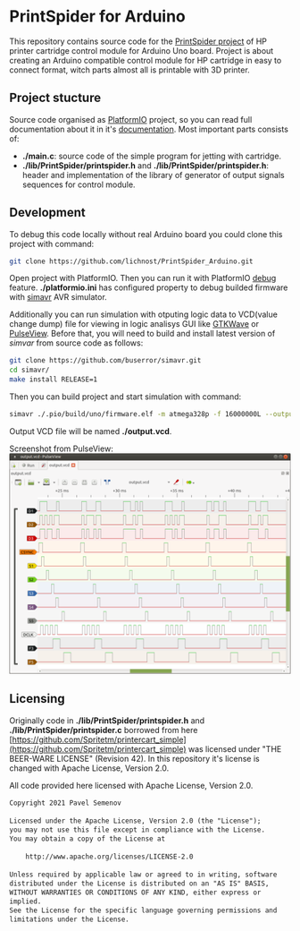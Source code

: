 # PrintSpider for Arduino

This repository contains source code for the [PrintSpider project](https://hackaday.io/project/176931-hp-printer-cartridge-control-module) of HP printer cartridge control module for Arduino Uno board. Project is about creating an Arduino compatible control module for HP cartridge in easy to connect format, witch parts almost all is printable with 3D printer.

## Project stucture

Source code organised as [PlatformIO](https://platformio.org/) project, so you can read full documentation about it in it's [documentation](https://docs.platformio.org/en/latest/).
Most important parts consists of:

- **./main.c**: source code of the simple program for jetting with cartridge.
- **./lib/PrintSpider/printspider.h** and **./lib/PrintSpider/printspider.h**: header and implementation of the library of generator of output signals sequences for control module.

## Development

To debug this code locally without real Arduino board you could clone this project with command:

```bash
git clone https://github.com/lichnost/PrintSpider_Arduino.git
```

Open project with PlatformIO.
Then you can run it with PlatformIO [debug](https://docs.platformio.org/en/latest/plus/debugging.html) feature. **./platformio.ini** has configured property to debug builded firmware with [simavr](https://github.com/buserror/simavr) AVR simulator.

Additionally you can run simulation with otputing logic data to VCD(value change dump) file for viewing in logic analisys GUI like [GTKWave](http://gtkwave.sourceforge.net/) or [PulseView](https://sigrok.org/wiki/PulseView).
Before that, you will need to build and install latest version of *simvar* from source code as follows:

```bash
git clone https://github.com/buserror/simavr.git
cd simavr/
make install RELEASE=1
```

Then you can build project and start simulation with command:

```bash
simavr ./.pio/build/uno/firmware.elf -m atmega328p -f 16000000L --output output.vcd --add-trace D1=trace@0x002B/0x01 --add-trace D2=trace@0x002B/0x02 --add-trace D3=trace@0x002B/0x04 --add-trace CSYNC=trace@0x002B/0x08 --add-trace S1=trace@0x002B/0x10 --add-trace S2=trace@0x002B/0x20 --add-trace S3=trace@0x002B/0x40 --add-trace S4=trace@0x002B/0x80 --add-trace S5=trace@0x0025/0x01 --add-trace DCLK=trace@0x0025/0x02 --add-trace F3=trace@0x0025/0x04 --add-trace F5=trace@0x0025/0x08
```

Output VCD file will be named **./output.vcd**.

Screenshot from PulseView:
![](./docs/pulseview.png)

## Licensing

Originally code in **./lib/PrintSpider/printspider.h** and **./lib/PrintSpider/printspider.c** borrowed from here [https://github.com/Spritetm/printercart_simple](https://github.com/Spritetm/printercart_simple) was licensed under "THE BEER-WARE LICENSE" (Revision 42). In this repository it's license is changed with Apache License, Version 2.0.

All code provided here licensed with Apache License, Version 2.0.

```
Copyright 2021 Pavel Semenov

Licensed under the Apache License, Version 2.0 (the "License");
you may not use this file except in compliance with the License.
You may obtain a copy of the License at

    http://www.apache.org/licenses/LICENSE-2.0

Unless required by applicable law or agreed to in writing, software
distributed under the License is distributed on an "AS IS" BASIS,
WITHOUT WARRANTIES OR CONDITIONS OF ANY KIND, either express or implied.
See the License for the specific language governing permissions and
limitations under the License.
```